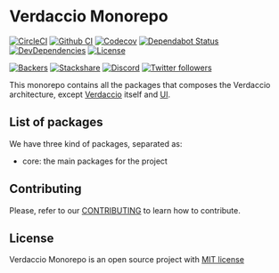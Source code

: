 # Verdaccio Monorepo

[![CircleCI](https://circleci.com/gh/verdaccio/monorepo.svg?style=svg)](https://circleci.com/gh/verdaccio/monorepo)
[![Github CI](https://github.com/verdaccio/monorepo/workflows/CI/badge.svg)](https://github.com/verdaccio/monorepo/actions)
[![Codecov](https://codecov.io/gh/verdaccio/monorepo/branch/master/graph/badge.svg)](https://codecov.io/gh/verdaccio/monorepo)
[![Dependabot Status](https://api.dependabot.com/badges/status?host=github&repo=verdaccio/monorepo)](https://dependabot.com)
[![DevDependencies](https://david-dm.org/verdaccio/monorepo/master/dev-status.svg)](https://david-dm.org/verdaccio/monorepo/master?type=dev)
[![License](https://img.shields.io/github/license/verdaccio/monorepo)](./LICENSE)

[![Backers](https://opencollective.com/verdaccio/tiers/backer/badge.svg?label=Backer&color=brightgreen)](https://opencollective.com/verdaccio)
[![Stackshare](https://img.shields.io/badge/Follow%20on-StackShare-blue.svg?logo=stackshare&style=flat)](https://stackshare.io/verdaccio)
[![Discord](https://img.shields.io/discord/388674437219745793?logo=discord)](http://chat.verdaccio.org/)
[![Twitter followers](https://img.shields.io/twitter/follow/verdaccio_npm.svg?style=social&label=Follow)](https://twitter.com/verdaccio_npm)

This monorepo contains all the packages that composes the Verdaccio architecture, except [Verdaccio](https://github.com/verdaccio/verdaccio) itself and [UI](https://github.com/verdaccio/ui).

## List of packages

We have three kind of packages, separated as:

- core: the main packages for the project

## Contributing

Please, refer to our [CONTRIBUTING](CONTRIBUTING.md) to learn how to contribute.

## License

Verdaccio Monorepo is an open source project with [MIT license](LICENSE)
